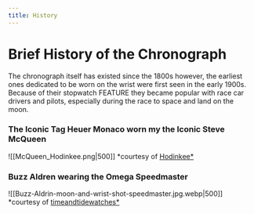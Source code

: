 ```yaml
---
title: History
---
```

# Brief History of the Chronograph

The chronograph itself has existed since the 1800s however, the earliest ones dedicated to be worn on the wrist were first seen in the early 1900s. Because of their stopwatch FEATURE they became popular with race car drivers and pilots, especially during the race to space and land on the moon. 

### The Iconic Tag Heuer Monaco worn my the Iconic Steve McQueen
![[McQueen_Hodinkee.png|500]]
*courtesy of [Hodinkee*](https://www.hodinkee.com/articles/the-last-steve-mcqueen-heuer-monaco-from-le-mans-is-coming-to-auction)
### Buzz Aldren wearing the Omega Speedmaster
![[Buzz-Aldrin-moon-and-wrist-shot-speedmaster.jpg.webp|500]]
*courtesy of [timeandtidewatches*](https://timeandtidewatches.com/omega-speedmaster-the-icons/)
